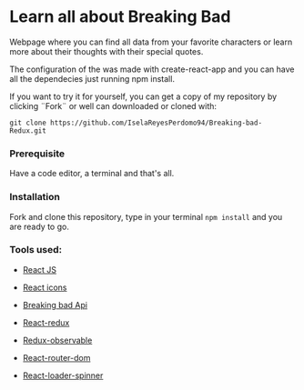 #  Learn all about Breaking Bad

Webpage where you can find all data from your favorite characters or learn more about their thoughts with their special quotes.


The configuration of the was made with create-react-app and you can have all the dependecies just running npm install.

If you want to try it for yourself, you can get a copy of my repository by clicking ¨Fork¨ or well can downloaded or cloned with:

 `git clone https://github.com/IselaReyesPerdomo94/Breaking-bad-Redux.git`

### Prerequisite

Have a code editor, a terminal and that's all.

### Installation

Fork and clone this repository,  type in your terminal `npm install` and you are ready to go.

###  Tools used:

- [React JS](https://reactjs.org/docs/create-a-new-react-app.html)

- [React icons](https://react-icons.netlify.com/#/icons/io)

- [Breaking bad Api](https://breakingbadapi.com/)

- [React-redux](https://react-redux.js.org/)

- [Redux-observable](https://redux-observable.js.org/)

- [React-router-dom](https://reacttraining.com/react-router/web/guides/quick-start)

- [React-loader-spinner](https://www.npmjs.com/package/react-loader-spinner)

